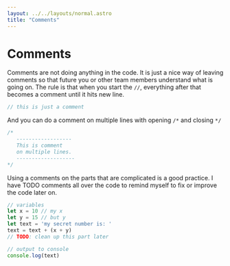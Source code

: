 ```yaml
---
layout: ../../layouts/normal.astro
title: "Comments"
---
```

# Comments

Comments are not doing anything in the code. It is just a nice way of leaving comments so that future you or other team members understand what is going on. The rule is that when you start the `//`, everything after that becomes a comment until it hits new line.

```javascript
// this is just a comment
```

And you can do a comment on multiple lines with opening `/*` and closing `*/`

```javascript
/*
   ------------------
   This is comment
   on multiple lines.
   -------------------
*/
```

Using a comments on the parts that are complicated is a good practice. I have TODO comments all over the code to remind myself to fix or improve the code later on.

```javascript
// variables
let x = 10 // my x
let y = 15 // but y
let text = 'my secret number is: '
text = text + (x + y)
// TODO: clean up this part later

// output to console
console.log(text)
```
